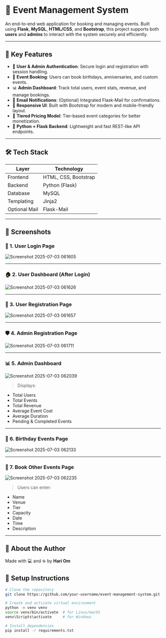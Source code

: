# 🎪 Event Management System

An end-to-end web application for booking and managing events. Built using **Flask**, **MySQL**, **HTML/CSS**, and **Bootstrap**, this project supports both **users** and **admins** to interact with the system securely and efficiently.

---

## 🚀 Key Features

- 🔐 **User & Admin Authentication**: Secure login and registration with session handling.
- 📅 **Event Booking**: Users can book birthdays, anniversaries, and custom events.
- 📊 **Admin Dashboard**: Track total users, event stats, revenue, and manage bookings.
- 📧 **Email Notifications**: (Optional) Integrated Flask-Mail for confirmations.
- 🎨 **Responsive UI**: Built with Bootstrap for modern and mobile-friendly layout.
- 🧾 **Tiered Pricing Model**: Tier-based event categories for better monetization.
- 🧠 **Python + Flask Backend**: Lightweight and fast REST-like API endpoints.

---

## 🛠️ Tech Stack

| Layer         | Technology        |
|---------------|-------------------|
| Frontend      | HTML, CSS, Bootstrap |
| Backend       | Python (Flask)      |
| Database      | MySQL               |
| Templating    | Jinja2              |
| Optional Mail | Flask-Mail          |

---
## 📸 Screenshots

### 🔐 1. User Login Page

![Screenshot 2025-07-03 061605](https://github.com/user-attachments/assets/fee99ce5-5ae0-4217-8ea9-08b863a162da)

---

### 🏠 2. User Dashboard (After Login)

![Screenshot 2025-07-03 061626](https://github.com/user-attachments/assets/3ff30704-0d49-4657-9107-702b4a47ba56)



---

### 📝 3. User Registration Page

![Screenshot 2025-07-03 061657](https://github.com/user-attachments/assets/d2e97544-8c9c-46fa-b760-2f68186d2580)


---

### 🛡️ 4. Admin Registration Page

![Screenshot 2025-07-03 061711](https://github.com/user-attachments/assets/073cf988-7265-4372-94a7-1b1a0db136cf)



---

### 📊 5. Admin Dashboard

![Screenshot 2025-07-03 062039](https://github.com/user-attachments/assets/0145679b-1c88-4729-80e3-6c3c0b80ed9d)


> Displays:
- Total Users
- Total Events
- Total Revenue
- Average Event Cost
- Average Duration
- Pending & Completed Events

---

### 🎂 6. Birthday Events Page

![Screenshot 2025-07-03 062133](https://github.com/user-attachments/assets/a7172948-1443-457e-bbc1-3dd47ee01d57)



---

### 📅 7. Book Other Events Page

![Screenshot 2025-07-03 062235](https://github.com/user-attachments/assets/8f81c53a-b28d-4613-b81b-1a3969e0c167)


> Users can enter:
- Name
- Venue
- Tier
- Capacity
- Date
- Time
- Description

---



## 📌 About the Author

Made with 💻 and ☕ by **Hari Om**

## 📂 Setup Instructions

```bash
# Clone the repository
git clone https://github.com/your-username/event-management-system.git

# Create and activate virtual environment
python -m venv venv
source venv/bin/activate  # for Linux/macOS
venv\Scripts\activate     # for Windows

# Install dependencies
pip install -r requirements.txt

